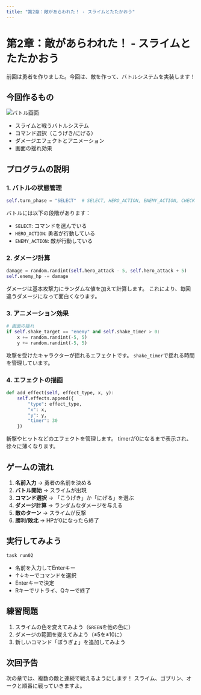 ```yaml
---
title: "第2章：敵があらわれた！ - スライムとたたかおう"
---
```


# 第2章：敵があらわれた！ - スライムとたたかおう

前回は勇者を作りました。今回は、敵を作って、バトルシステムを実装します！

## 今回作るもの

![バトル画面](/images/python-rpg-game/02_battle.png)

- スライムと戦うバトルシステム
- コマンド選択（こうげき/にげる）
- ダメージエフェクトとアニメーション
- 画面の揺れ効果

## プログラムの説明

### 1. バトルの状態管理

```python
self.turn_phase = "SELECT"  # SELECT, HERO_ACTION, ENEMY_ACTION, CHECK
```

バトルには以下の段階があります：
- `SELECT`: コマンドを選んでいる
- `HERO_ACTION`: 勇者が行動している
- `ENEMY_ACTION`: 敵が行動している

### 2. ダメージ計算

```python
damage = random.randint(self.hero_attack - 5, self.hero_attack + 5)
self.enemy_hp -= damage
```

ダメージは基本攻撃力にランダムな値を加えて計算します。
これにより、毎回違うダメージになって面白くなります。

### 3. アニメーション効果

```python
# 画面の揺れ
if self.shake_target == "enemy" and self.shake_timer > 0:
    x += random.randint(-5, 5)
    y += random.randint(-5, 5)
```

攻撃を受けたキャラクターが揺れるエフェクトです。
`shake_timer`で揺れる時間を管理しています。

### 4. エフェクトの描画

```python
def add_effect(self, effect_type, x, y):
    self.effects.append({
        "type": effect_type,
        "x": x,
        "y": y,
        "timer": 30
    })
```

斬撃やヒットなどのエフェクトを管理します。
timerが0になるまで表示され、徐々に薄くなります。

## ゲームの流れ

1. **名前入力** → 勇者の名前を決める
2. **バトル開始** → スライムが出現
3. **コマンド選択** → 「こうげき」か「にげる」を選ぶ
4. **ダメージ計算** → ランダムなダメージを与える
5. **敵のターン** → スライムが反撃
6. **勝利/敗北** → HPが0になったら終了

## 実行してみよう

```bash
task run02
```

- 名前を入力してEnterキー
- ↑↓キーでコマンドを選択
- Enterキーで決定
- Rキーでリトライ、Qキーで終了

## 練習問題

1. スライムの色を変えてみよう（`GREEN`を他の色に）
2. ダメージの範囲を変えてみよう（±5を±10に）
3. 新しいコマンド「ぼうぎょ」を追加してみよう

## 次回予告

次の章では、複数の敵と連続で戦えるようにします！
スライム、ゴブリン、オークと順番に戦っていきますよ。